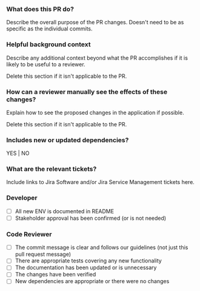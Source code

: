 ### What does this PR do?

Describe the overall purpose of the PR changes. Doesn't need to be as specific as the individual commits.

### Helpful background context

Describe any additional context beyond what the PR accomplishes if it is likely
to be useful to a reviewer.

Delete this section if it isn't applicable to the PR.

### How can a reviewer manually see the effects of these changes?

Explain how to see the proposed changes in the application if possible.

Delete this section if it isn't applicable to the PR.

### Includes new or updated dependencies?

YES | NO

### What are the relevant tickets?

Include links to Jira Software and/or Jira Service Management tickets here.

### Developer

- [ ] All new ENV is documented in README
- [ ] Stakeholder approval has been confirmed (or is not needed)

### Code Reviewer

- [ ] The commit message is clear and follows our guidelines
      (not just this pull request message)
- [ ] There are appropriate tests covering any new functionality
- [ ] The documentation has been updated or is unnecessary
- [ ] The changes have been verified
- [ ] New dependencies are appropriate or there were no changes
